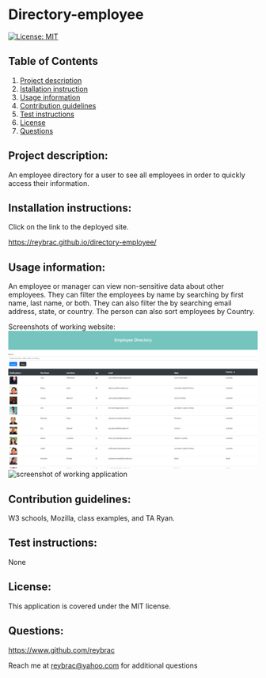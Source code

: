# Directory-employee

[![License: MIT](https://img.shields.io/badge/License-MIT-yellow.svg)](https://opensource.org/licenses/MIT)

## Table of Contents

1. [Project description](#Project-description)
2. [Istallation instruction](#Installaton-instructions)
3. [Usage information](#Usage-information)
4. [Contribution guidelines](#Contribution-guidelines)
5. [Test instructions](#Test-instructions)
6. [License](#License)
7. [Questions](#Questions)

## Project description:

An employee directory for a user to see all employees in order to quickly access their information.

## Installation instructions:

Click on the link to the deployed site.

https://reybrac.github.io/directory-employee/

## Usage information:

An employee or manager can view non-sensitive data about other employees. They can filter the employees by name by searching by first name, last name, or both. They can also filter the by searching email address, state, or country. The person can also sort employees by Country.

Screenshots of working website:
![screenshot of working application](https://github.com/reybrac/directory-employee/blob/main/public/images/employee-dir.jpg?raw=true)
![screenshot of working application](https://github.com/reybrac/directory-employee/blob/main/public/images/employe-directory.gif?raw=true)

## Contribution guidelines:

W3 schools, Mozilla, class examples, and TA Ryan.

## Test instructions:

None

## License:

This application is covered under the MIT license.

## Questions:

https://www.github.com/reybrac

Reach me at reybrac@yahoo.com for additional questions
